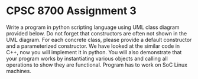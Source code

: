 # CPSC 8700 Assignment 3
Write a program in python scripting language using UML class diagram 
provided below. Do not forget that constructors are often not shown in the UML diagram. For each 
concrete class, please provide a default constructor and a parameterized constructor. We have looked at 
the similar code in C++, now you will implement it in python. You will also demonstrate that your 
program works by instantiating various objects and calling all operations to show they are functional. 
Program has to work on SoC Linux machines.
